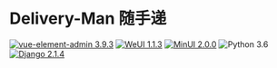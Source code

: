 # Delivery-Man 随手递
[![vue-element-admin 3.9.3](https://img.shields.io/badge/vue--element--admin-3.9.3-brightgreen.svg)](http://panjiachen.github.io/vue-element-admin)
[![WeUI 1.1.3](https://img.shields.io/badge/WeUI-1.1.3-brightgreen.svg)](https://github.com/Tencent/weui-wxss/)
[![MinUI 2.0.0](https://img.shields.io/badge/MinUI-2.0.0-brightgreen.svg)](https://github.com/meili/minui)
![Python 3.6](https://img.shields.io/badge/Python-3.6-brightgreen.svg)
[![Django 2.1.4](https://img.shields.io/badge/Django-2.1.4-brightgreen.svg)](https://www.djangoproject.com/)
